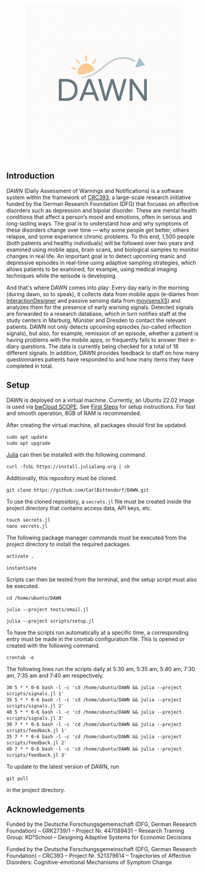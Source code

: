 <div align="center">
    <img alt="DAWN Logo" src="DAWN Logo.png" height=400>
</div>

## Introduction

*DAWN* (Daily Assessment of Warnings and Notifications) is a software system within the framework of [CRC393](https://www.uni-marburg.de/en/trr-393), a large-scale research initiative funded by the German Research Foundation (DFG) that focuses on affective disorders such as depression and bipolar disorder. These are mental health conditions that affect a person’s mood and emotions, often in serious and long-lasting ways. The goal is to understand how and why symptoms of these disorders change over time — why some people get better, others relapse, and some experience chronic problems. To this end, 1,500 people (both patients and healthy individuals) will be followed over two years and examined using mobile apps, brain scans, and biological samples to monitor changes in real life. An important goal is to detect upcoming manic and depressive episodes in real-time using adaptive sampling strategies, which allows patients to be examined, for example, using medical imaging techniques while the episode is developing.

And that's where DAWN comes into play: Every day early in the morning (during dawn, so to speak), it collects data from mobile apps (e-diaries from [InteractionDesigner](https://www.movisens.com/en/products/interactiondesigner/) and passive sensing data from [movisensXS](https://www.movisens.com/en/products/movisensxs/)) and analyzes them for the presence of early warning signals. Detected signals are forwarded to a research database, which in turn notifies staff at the study centers in Marburg, Münster and Dresden to contact the relevant patients. DAWN not only detects upcoming episodes (so-called inflection signals), but also, for example, remission of an episode, whether a patient is having problems with the mobile apps, or frequently fails to answer their e-diary questions. The data is currently being checked for a total of 18 different signals. In addition, DAWN provides feedback to staff on how many questionnaires patients have responded to and how many items they have completed in total.

## Setup

DAWN is deployed on a virtual machine. Currently, an Ubuntu 22.02 image is used via [bwCloud SCOPE](https://www.bw-cloud.org/en/). See [First Steps](https://www.bw-cloud.org/en/first_steps) for setup instructions. For fast and smooth operation, 8GB of RAM is recommended.

After creating the virtual machine, all packages should first be updated.

```terminal
sudo apt update
sudo apt upgrade
```

[Julia](https://julialang.org/) can then be installed with the following command.

```terminal
curl -fsSL https://install.julialang.org | sh
```

Additionally, this repository must be cloned.

```terminal
git clone https://github.com/CarlBittendorf/DAWN.git
```

To use the cloned repository, a `secrets.jl` file must be created inside the project directory that contains access data, API keys, etc.

```terminal
touch secrets.jl
nano secrets.jl
```

The following package manager commands must be executed from the project directory to install the required packages.

```julia
activate .
```

```julia
instantiate
```

Scripts can then be tested from the terminal, and the setup script must also be executed.

```terminal
cd /home/ubuntu/DAWN
```

```terminal
julia --project tests/email.jl
```

```terminal
julia --project scripts/setup.jl
```

To have the scripts run automatically at a specific time, a corresponding entry must be made in the crontab configuration file. This is opened or created with the following command.

```terminal
crontab -e
```

The following lines run the scripts daily at 5:30 am, 5:35 am, 5:40 am, 7:30 am, 7:35 am and 7:40 am respectively.

```plain
30 5 * * 0-6 bash -l -c 'cd /home/ubuntu/DAWN && julia --project scripts/signals.jl 1'
35 5 * * 0-6 bash -l -c 'cd /home/ubuntu/DAWN && julia --project scripts/signals.jl 2'
40 5 * * 0-6 bash -l -c 'cd /home/ubuntu/DAWN && julia --project scripts/signals.jl 3'
30 7 * * 0-6 bash -l -c 'cd /home/ubuntu/DAWN && julia --project scripts/feedback.jl 1'
35 7 * * 0-6 bash -l -c 'cd /home/ubuntu/DAWN && julia --project scripts/feedback.jl 2'
40 7 * * 0-6 bash -l -c 'cd /home/ubuntu/DAWN && julia --project scripts/feedback.jl 3'
```

To update to the latest version of DAWN, run

```terminal
git pull
```

in the project directory.

## Acknowledgements

Funded by the Deutsche Forschungsgemeinschaft (DFG, German Research Foundation) – GRK2739/1 – Project Nr. 447089431 – Research Training Group: KD²School – Designing Adaptive Systems for Economic Decisions

Funded by the Deutsche Forschungsgemeinschaft (DFG, German Research Foundation) – CRC393 – Project Nr. 521379614 – Trajectories of Affective Disorders: Cognitive-emotional Mechanisms of Symptom Change